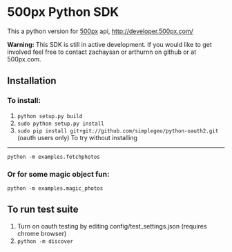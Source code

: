 500px Python SDK
================
This a python version for [500px](http://500px.com/ "500px") api, http://developer.500px.com/  

**Warning:** This SDK is still in active development. 
If you would like to get involved feel free to contact
zachaysan or arthurnn on github or at 500px.com.

Installation
------------

### To install:
1.  ```python setup.py build ```
2.  ```sudo python setup.py install ```
3.  ```sudo pip install git+git://github.com/simplegeo/python-oauth2.git ``` (oauth users only)
To try without installing
-------------------------	
```python -m examples.fetchphotos ```

### Or for some magic object fun:
```python -m examples.magic_photos ```

To run test suite
-----------------
1. Turn on oauth testing by editing config/test_settings.json (requires chrome browser)
2. ```python -m discover ```
